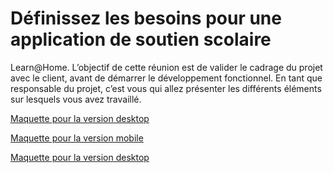 <h1>Définissez les besoins pour une application de soutien scolaire</h1>
<p> Learn@Home. L’objectif de cette réunion est de valider le cadrage du projet avec le client, avant de démarrer le développement fonctionnel. En tant que responsable du projet, c’est vous qui allez présenter les différents éléments sur lesquels vous avez travaillé.</p>

<p><a href="user_story.md">Maquette pour la version desktop</a></p>

<p><a href="https://xd.adobe.com/view/111f3620-8ea3-48bf-8061-bf9ac952bc0c-444c/">Maquette pour la version mobile</a></p>
<p><a href="https://xd.adobe.com/view/a670fae2-d737-48f2-8825-49767ef05deb-f323/">Maquette pour la version desktop</a></p>